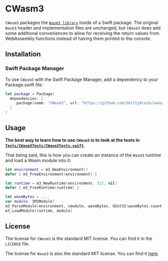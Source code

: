 # CWasm3

`CWasm3` packages the [`Wasm3 library`](https://github.com/wasm3/wasm3) inside of a Swift package. The original `Wasm3` header and implementation files are unchanged, but `CWasm3` does add some additional conveniences to allow for receiving the return values from WebAssembly functions instead of having them printed to the console.

## Installation

### Swift Package Manager

To use `CWasm3` with the Swift Package Manager, add a dependency to your Package.swift file:

```swift
let package = Package(
  dependencies: [
    .package(name: "CWasm3", url: "https://github.com/Skittyblock/cwasm3.git", .upToNextMinor(from: "0.5.0"))
  ]
)
```

## Usage

**The best way to learn how to use `CWasm3` is to look at the tests in [`Tests/CWasm3Tests/CWasm3Tests.swift`](/Tests/CWasm3Tests/CWasm3Tests.swift).**

That being said, this is how you can create an instance of the `Wasm3` runtime and load a Wasm module into it:

```swift
let environment = m3_NewEnvironment()
defer { m3_FreeEnvironment(environment) }

let runtime = m3_NewRuntime(environment, 512, nil)
defer { m3_FreeRuntime(runtime) }

let wasmBytes = ...
var module: IM3Module?
m3_ParseModule(environment, &module, wasmBytes, UInt32(wasmBytes.count))
m3_LoadModule(runtime, module)
```

## License

The license for `CWasm3` is the standard MIT license. You can find it in the `LICENSE` file.

The license for `Wasm3` is also the standard MIT license. You can find it [here](https://github.com/wasm3/wasm3/blob/master/LICENSE).

